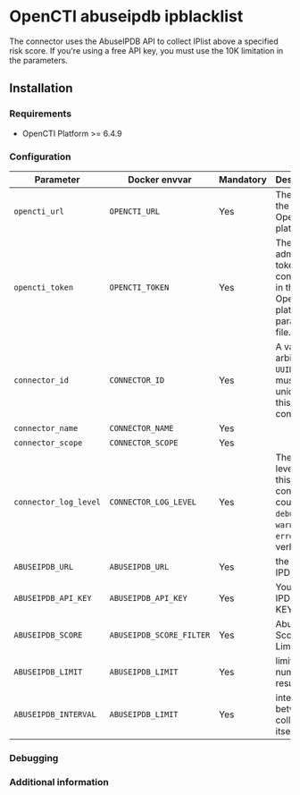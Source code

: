 # OpenCTI abuseipdb ipblacklist

The connector uses the AbuseIPDB API to collect IPlist above a specified risk score.
If you're using a free API key, you must use the 10K limitation in the parameters.

## Installation

### Requirements

- OpenCTI Platform >= 6.4.9

### Configuration

| Parameter                            | Docker envvar                | Mandatory    | Description                                                                                                                                                |
| ------------------------------------ |------------------------------| ------------ | ---------------------------------------------------------------------------------------------------------------------------------------------------------- |
| `opencti_url`                        | `OPENCTI_URL`                | Yes          | The URL of the OpenCTI platform.                                                                                                                           |
| `opencti_token`                      | `OPENCTI_TOKEN`              | Yes          | The default admin token configured in the OpenCTI platform parameters file.                                                                                |
| `connector_id`                       | `CONNECTOR_ID`               | Yes          | A valid arbitrary `UUIDv4` that must be unique for this connector.                                                                                         |
| `connector_name`                     | `CONNECTOR_NAME`             | Yes          |                                                                                                                                           |
| `connector_scope`                    | `CONNECTOR_SCOPE`            | Yes          |                                                                                                 |
| `connector_log_level`                | `CONNECTOR_LOG_LEVEL`        | Yes          | The log level for this connector, could be `debug`, `info`, `warn` or `error` (less verbose).                                                              |
| `ABUSEIPDB_URL`                      | `ABUSEIPDB_URL`              | Yes          | the abuse IPDB URL                                                                                                                |
| `ABUSEIPDB_API_KEY`                  | `ABUSEIPDB_API_KEY`          | Yes          | Your Abuse IPDB API KEY                                                                                                                |
| `ABUSEIPDB_SCORE`                    | `ABUSEIPDB_SCORE_FILTER`     | Yes          | AbuseIPDB Score Limitation                                                                                                                |
| `ABUSEIPDB_LIMIT`                    | `ABUSEIPDB_LIMIT`            | Yes          | limit number of result itself                                                                                                               |
| `ABUSEIPDB_INTERVAL`                 | `ABUSEIPDB_LIMIT`            | Yes          | interval between 2 collect itself                                                                                                                |

### Debugging ###

<!-- Any additional information to help future users debug and report detailed issues concerning this connector -->

### Additional information

<!--
Any additional information about this connector
* What information is ingested/updated/changed
* What should the user take into account when using this connector
* ...
-->

